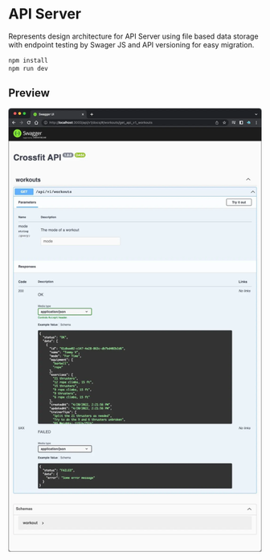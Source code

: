 # API Server

Represents design architecture for API Server using file based data storage with
endpoint testing by Swager JS and API versioning for easy migration.

```shell
npm install
npm run dev
```

## Preview

![](../../images/preview-api-server.webp)
